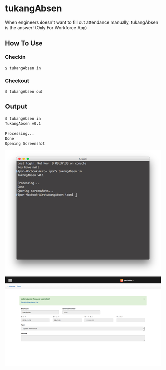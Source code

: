 # tukangAbsen
When engineers doesn't want to fill out attendance manually, tukangAbsen is the answer! (Only For Workforce App)

## How To Use

### Checkin
```
$ tukangAbsen in
```

### Checkout
```
$ tukangAbsen out
```

## Output
```
$ tukangAbsen in
TukangAbsen v0.1

Processing...
Done
Opening Screenshot
```
![tukangAbsen](https://github.com/ipanardian/tukangAbsen/raw/master/tukangAbsen.png)
![tukangAbsen](https://github.com/ipanardian/tukangAbsen/raw/master/debug_checkin.png)
